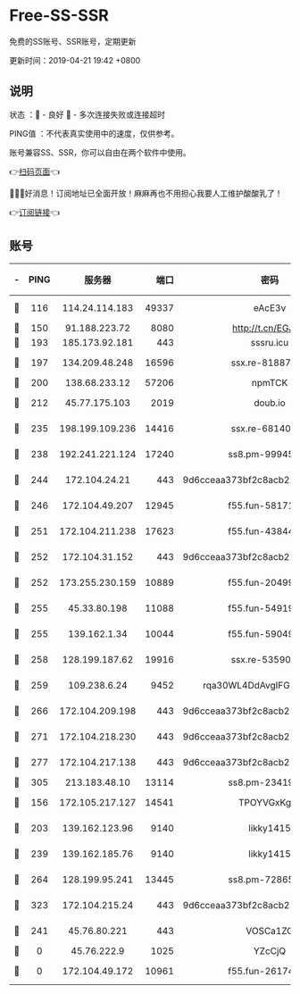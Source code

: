 # Free-SS-SSR

免费的SS账号、SSR账号，定期更新

更新时间：2019-04-21 19:42 +0800

## 说明

状态     ：🙂 - 良好 🙁 - 多次连接失败或连接超时

PING值   ：不代表真实使用中的速度，仅供参考。

账号兼容SS、SSR，你可以自由在两个软件中使用。

👉[扫码页面](https://liesauer.github.io/Free-SS-SSR/)👈

🎉🎉🎉好消息！订阅地址已全面开放！麻麻再也不用担心我要人工维护酸酸乳了！

👉[订阅链接](https://www.liesauer.net/yogurt/subscribe?ACCESS_TOKEN=DAYxR3mMaZAsaqUb)👈

## 账号

|-|PING|服务器|端口|密码|加密方式|区域|
|:----:|:----:|:-----:|-----:|:----:|:----:|:----:|
|🙂|116|114.24.114.183|49337|eAcE3v|chacha20-ietf|TW|
|🙂|150|91.188.223.72|8080|http://t.cn/EGJIyrl|rc4-md5|RU|
|🙂|193|185.173.92.181|443|sssru.icu|rc4-md5|RU|
|🙂|197|134.209.48.248|16596|ssx.re-81887619|aes-256-cfb|US|
|🙂|200|138.68.233.12|57206|npmTCK|rc4-md5|US|
|🙂|212|45.77.175.103|2019|doub.io|aes-128-ctr|SG|
|🙂|235|198.199.109.236|14416|ssx.re-68140680|aes-256-cfb|US|
|🙂|238|192.241.221.124|17240|ss8.pm-99945477|aes-256-cfb|US|
|🙂|244|172.104.24.21|443|9d6cceaa373bf2c8acb22e60b6a58be6|aes-256-cfb|US|
|🙂|246|172.104.49.207|12945|f55.fun-58171420|aes-256-cfb|SG|
|🙂|251|172.104.211.238|17623|f55.fun-43844641|aes-256-cfb|US|
|🙂|252|172.104.31.152|443|9d6cceaa373bf2c8acb22e60b6a58be6|aes-256-cfb|US|
|🙂|252|173.255.230.159|10889|f55.fun-20499920|aes-256-cfb|US|
|🙂|255|45.33.80.198|11088|f55.fun-54919937|aes-256-cfb|US|
|🙂|255|139.162.1.34|10044|f55.fun-59049291|aes-256-cfb|SG|
|🙂|258|128.199.187.62|19916|ssx.re-53590362|aes-256-cfb|SG|
|🙂|259|109.238.6.24|9452|rqa30WL4DdAvgIFG6Fs3znzTa|aes-256-cfb|FR|
|🙂|266|172.104.209.198|443|9d6cceaa373bf2c8acb22e60b6a58be6|aes-256-cfb|US|
|🙂|271|172.104.218.230|443|9d6cceaa373bf2c8acb22e60b6a58be6|aes-256-cfb|US|
|🙂|277|172.104.217.138|443|9d6cceaa373bf2c8acb22e60b6a58be6|aes-256-cfb|US|
|🙂|305|213.183.48.10|13114|ss8.pm-23419048|rc4-md5|RU|
|🙂|156|172.105.217.127|14541|TPOYVGxKglpi|aes-256-cfb|JP|
|🙂|203|139.162.123.96|9140|likky1415|aes-256-cfb|JP|
|🙂|239|139.162.185.76|9140|likky1415|aes-256-cfb|DE|
|🙂|264|128.199.95.241|13445|ss8.pm-72865285|aes-256-cfb|SG|
|🙂|323|172.104.215.24|443|9d6cceaa373bf2c8acb22e60b6a58be6|aes-256-cfb|US|
|🙁|241|45.76.80.221|443|VOSCa1ZG|aes-256-cfb|DE|
|🙁|0|45.76.222.9|1025|YZcCjQ|rc4-md5|JP|
|🙁|0|172.104.49.172|10961|f55.fun-26174488|aes-256-cfb|SG|

